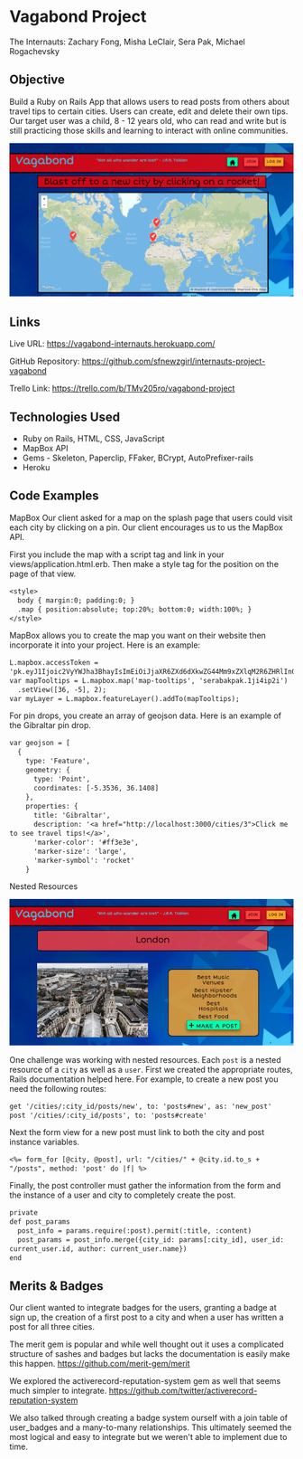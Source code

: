 # Vagabond Project

The Internauts:
Zachary Fong, Misha LeClair, Sera Pak, Michael Rogachevsky

## Objective

Build a Ruby on Rails App that allows users to read posts from others about travel tips to certain cities. Users can create, edit and delete their own tips. Our target user was a child, 8 - 12 years old, who can read and write but is still practicing those skills and learning to interact with online communities.

![Alt text](/app/assets/images/internauts_vagabond.png)

## Links

Live URL: https://vagabond-internauts.herokuapp.com/

GitHub Repository: https://github.com/sfnewzgirl/internauts-project-vagabond

Trello Link: https://trello.com/b/TMv205ro/vagabond-project

## Technologies Used
* Ruby on Rails, HTML, CSS, JavaScript
* MapBox API
* Gems - Skeleton, Paperclip, FFaker, BCrypt, AutoPrefixer-rails
* Heroku

## Code Examples

MapBox
Our client asked for a map on the splash page that users could visit each city by clicking on a pin. Our client encourages us to us the MapBox API.

First you include the map with a script tag and link in your views/application.html.erb. Then make a style tag for the position on the page of that view.
```
<style>
  body { margin:0; padding:0; }
  .map { position:absolute; top:20%; bottom:0; width:100%; }
</style>
```
MapBox allows you to create the map you want on their website then incorporate it into your project. Here is an example:
```
L.mapbox.accessToken = 'pk.eyJ1Ijoic2VyYWJha3BhayIsImEiOiJjaXR6ZXd6dXkwZG44Mm9xZXlqM2R6ZHRlIn0.H0yIaibh8nVisjcZ4FkAfQ';
var mapTooltips = L.mapbox.map('map-tooltips', 'serabakpak.1ji4ip2i')
  .setView([36, -5], 2);
var myLayer = L.mapbox.featureLayer().addTo(mapTooltips);

```
For pin drops, you create an array of geojson data. Here is an example of the Gibraltar pin drop.
```
var geojson = [
  {
    type: 'Feature',
    geometry: {
      type: 'Point',
      coordinates: [-5.3536, 36.1408]
    },
    properties: {
      title: 'Gibraltar',
      description: '<a href="http://localhost:3000/cities/3">Click me to see travel tips!</a>',
      'marker-color': '#ff3e3e',
      'marker-size': 'large',
      'marker-symbol': 'rocket'
    }
  ```

Nested Resources

![Alt text](/app/assets/images/london_screenshot.png)

One challenge was working with nested resources. Each ```post``` is a nested resource of a ```city``` as well as a ```user```. First we created the appropriate routes, Rails documentation helped here. For example, to create a new post you need the following routes:
```
get '/cities/:city_id/posts/new', to: 'posts#new', as: 'new_post'
post '/cities/:city_id/posts', to: 'posts#create'
```

Next the form view for a new post must link to both the city and post instance variables.
```
<%= form_for [@city, @post], url: "/cities/" + @city.id.to_s + "/posts", method: 'post' do |f| %>
```

Finally, the post controller must gather the information from the form and the instance of a user and city to completely create the post.
```
private
def post_params
  post_info = params.require(:post).permit(:title, :content)
  post_params = post_info.merge({city_id: params[:city_id], user_id: current_user.id, author: current_user.name})
end
```

## Merits & Badges
Our client wanted to integrate badges for the users, granting a badge at sign up, the creation of a first post to a city and when a user has written a post for all three cities.

The merit gem is popular and while well thought out it uses a complicated structure of sashes and badges but lacks the documentation is easily make this happen.
https://github.com/merit-gem/merit

We explored the activerecord-reputation-system gem as well that seems much simpler to integrate.
https://github.com/twitter/activerecord-reputation-system

We also talked through creating a badge system ourself with a join table of user_badges and a many-to-many relationships. This ultimately seemed the most logical and easy to integrate but we weren't able to implement due to time.
